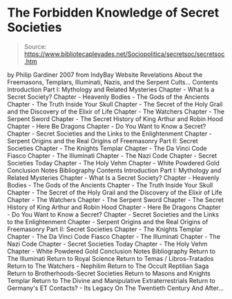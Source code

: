# The Forbidden Knowledge of Secret Societies

> Source: https://www.bibliotecapleyades.net/Sociopolitica/secretsoc/secretsoc.htm

by Philip Gardiner
2007
from IndyBay Website
Revelations About the
Freemasons, Templars, Illuminati, Nazis,
and the Serpent Cults...
Contents Introduction Part I: Mythology and Related Mysteries Chapter - What Is a Secret Society? Chapter - Heavenly Bodies - The Gods of the Ancients Chapter - The Truth Inside Your Skull Chapter - The Secret of the Holy Grail and the Discovery of the Elixir of Life Chapter - The Watchers Chapter - The Serpent Sword Chapter - The Secret History of King Arthur and Robin Hood Chapter - Here Be Dragons Chapter - Do You Want to Know a Secret? Chapter - Secret Societies and the Links to the Enlightenment Chapter - Serpent Origins and the Real Origins of Freemasonry Part II: Secret Societies Chapter - The Knights Templar Chapter - The Da Vinci Code Fiasco Chapter - The Illuminati Chapter - The Nazi Code Chapter - Secret Societies Today Chapter - The Holy Vehm Chapter - White Powdered Gold Conclusion Notes Bibliography
Contents
Introduction
Part I: Mythology and Related Mysteries
Chapter - What Is a Secret Society?
Chapter - Heavenly Bodies - The Gods of the Ancients
Chapter - The Truth Inside Your Skull
Chapter - The Secret of the Holy Grail and the Discovery of the Elixir of Life
Chapter - The Watchers
Chapter - The Serpent Sword
Chapter - The Secret History of King Arthur and Robin Hood
Chapter - Here Be Dragons
Chapter - Do You Want to Know a Secret?
Chapter - Secret Societies and the Links to the Enlightenment
Chapter - Serpent Origins and the Real Origins of Freemasonry
Part II: Secret Societies
Chapter - The Knights Templar
Chapter - The Da Vinci Code Fiasco
Chapter - The Illuminati
Chapter - The Nazi Code
Chapter - Secret Societies Today
Chapter - The Holy Vehm
Chapter - White Powdered Gold
Conclusion
Notes
Bibliography
Return to The Illuminati
Return to Royal Science
Return to Temas / Libros-Tratados
Return to The Watchers - Nephilim
Return to The Occult Reptilian Saga
Return to Brotherhoods-Secret Societies
Return to Masons and Knights Templar
Return to The Divine and Manipulative Extraterrestrials
Return to Germany's ET Contacts? - Its Legacy On The Twentieth Century And After...
